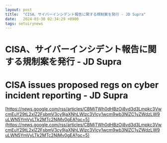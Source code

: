 ```yaml
---
layout: post
title:  "CISA、サイバーインシデント報告に関する規制案を発行 - JD Supra"
date:   2024-03-30 02:34:29 +0900
tags: setuirynews 
---
```


# CISA、サイバーインシデント報告に関する規制案を発行 - JD Supra



# CISA issues proposed regs on cyber incident reporting - JD Supra

[https://news.google.com/rss/articles/CBMiTWh0dHBzOi8vd3d3Lmpkc3VwcmEuY29tL2xlZ2FsbmV3cy9jaXNhLWlzc3Vlcy1wcm9wb3NlZC1yZWdzLW9uLWN5YmVyLTk2MTc2NjMv0gEA?oc=5](https://news.google.com/rss/articles/CBMiTWh0dHBzOi8vd3d3Lmpkc3VwcmEuY29tL2xlZ2FsbmV3cy9jaXNhLWlzc3Vlcy1wcm9wb3NlZC1yZWdzLW9uLWN5YmVyLTk2MTc2NjMv0gEA?oc=5)

